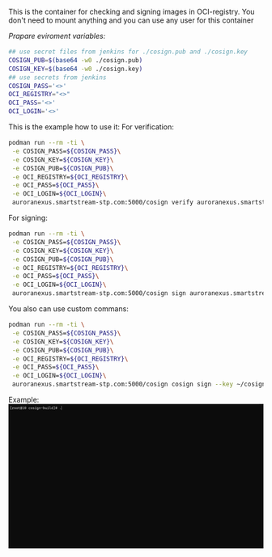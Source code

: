 This is the container for checking and signing images in OCI-registry.
You don't need to mount anything and you can use any user for this container

*Prapare eviroment variables:*
```bash
## use secret files from jenkins for ./cosign.pub and ./cosign.key
COSIGN_PUB=$(base64 -w0 ./cosign.pub)
COSIGN_KEY=$(base64 -w0 ./cosign.key)
## use secrets from jenkins
COSIGN_PASS='<>'
OCI_REGISTRY="<>"
OCI_PASS='<>'
OCI_LOGIN='<>'
```

This is the example how to use it:
For verification:
```bash
podman run --rm -ti \
 -e COSIGN_PASS=${COSIGN_PASS}\
 -e COSIGN_KEY=${COSIGN_KEY}\
 -e COSIGN_PUB=${COSIGN_PUB}\
 -e OCI_REGISTRY=${OCI_REGISTRY}\
 -e OCI_PASS=${OCI_PASS}\
 -e OCI_LOGIN=${OCI_LOGIN}\
 auroranexus.smartstream-stp.com:5000/cosign verify auroranexus.smartstream-stp.com:5000/aurora-messaging-service/camt-camel:8.6.5-R5
```
For signing:
```bash
podman run --rm -ti \
 -e COSIGN_PASS=${COSIGN_PASS}\
 -e COSIGN_KEY=${COSIGN_KEY}\
 -e COSIGN_PUB=${COSIGN_PUB}\
 -e OCI_REGISTRY=${OCI_REGISTRY}\
 -e OCI_PASS=${OCI_PASS}\
 -e OCI_LOGIN=${OCI_LOGIN}\
 auroranexus.smartstream-stp.com:5000/cosign sign auroranexus.smartstream-stp.com:5000/aurora-messaging-service/camt-camel:8.6.5-R5
```
You also can use custom commans:
```bash
podman run --rm -ti \
 -e COSIGN_PASS=${COSIGN_PASS}\
 -e COSIGN_KEY=${COSIGN_KEY}\
 -e COSIGN_PUB=${COSIGN_PUB}\
 -e OCI_REGISTRY=${OCI_REGISTRY}\
 -e OCI_PASS=${OCI_PASS}\
 -e OCI_LOGIN=${OCI_LOGIN}\
 auroranexus.smartstream-stp.com:5000/cosign cosign sign --key ~/cosign.pub auroranexus.smartstream-stp.com:5000/aurora-messaging-service/camt-camel:8.6.5-R5
```
Example:
![Alt Text](./cosign.gif)